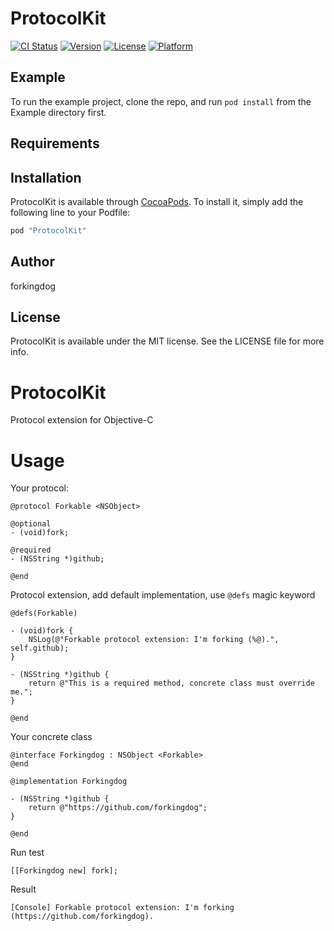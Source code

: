 # ProtocolKit

[![CI Status](http://img.shields.io/travis/forkingdog/ProtocolKit.svg?style=flat)](https://travis-ci.org/forkingdog/ProtocolKit)
[![Version](https://img.shields.io/cocoapods/v/ProtocolKit.svg?style=flat)](http://cocoapods.org/pods/ProtocolKit)
[![License](https://img.shields.io/cocoapods/l/ProtocolKit.svg?style=flat)](http://cocoapods.org/pods/ProtocolKit)
[![Platform](https://img.shields.io/cocoapods/p/ProtocolKit.svg?style=flat)](http://cocoapods.org/pods/ProtocolKit)

## Example

To run the example project, clone the repo, and run `pod install` from the Example directory first.

## Requirements

## Installation

ProtocolKit is available through [CocoaPods](http://cocoapods.org). To install
it, simply add the following line to your Podfile:

```ruby
pod "ProtocolKit"
```

## Author

forkingdog

## License

ProtocolKit is available under the MIT license. See the LICENSE file for more info.

# ProtocolKit

Protocol extension for Objective-C

# Usage

Your protocol:  

```objc
@protocol Forkable <NSObject>

@optional
- (void)fork;

@required
- (NSString *)github;

@end
```

Protocol extension, add default implementation, use `@defs` magic keyword    

```objc
@defs(Forkable)

- (void)fork {
    NSLog(@"Forkable protocol extension: I'm forking (%@).", self.github);
}

- (NSString *)github {
    return @"This is a required method, concrete class must override me.";
}

@end
```

Your concrete class

```objc
@interface Forkingdog : NSObject <Forkable>
@end

@implementation Forkingdog

- (NSString *)github {
    return @"https://github.com/forkingdog";
}

@end
```

Run test

```objc
[[Forkingdog new] fork];
```

Result

```
[Console] Forkable protocol extension: I'm forking (https://github.com/forkingdog).
```